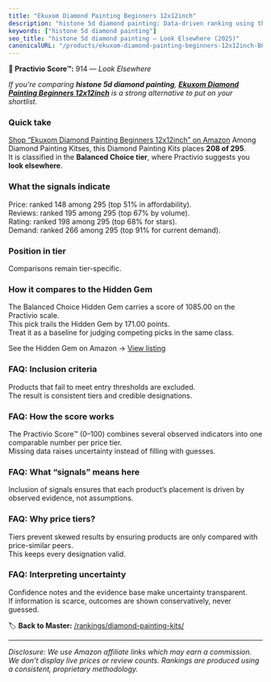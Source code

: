 ```yaml
---
title: "Ekuxom Diamond Painting Beginners 12x12inch"
description: "histone 5d diamond painting: Data-driven ranking using the Practivio Score™. Positioned by quality, value, demand, findability, momentum."
keywords: ["histone 5d diamond painting"]
seo_title: "histone 5d diamond painting — Look Elsewhere (2025)"
canonicalURL: "/products/ekuxom-diamond-painting-beginners-12x12inch-B0FD3BDWG2/"
---
```


**🚫 Practivio Score™:** 914 — _Look Elsewhere_


*If you're comparing **histone 5d diamond painting**, **[Ekuxom Diamond Painting Beginners 12x12inch](https://www.amazon.com/dp/B0FD3BDWG2?tag=practivio-20)** is a strong alternative to put on your shortlist.*
### Quick take
[Shop “Ekuxom Diamond Painting Beginners 12x12inch” on Amazon](https://www.amazon.com/dp/B0FD3BDWG2?tag=practivio-20)
Among Diamond Painting Kitses, this Diamond Painting Kits places **208 of 295**.  
It is classified in the **Balanced Choice tier**, where Practivio suggests you **look elsewhere**.

### What the signals indicate
Price: ranked 148 among 295 (top 51% in affordability).  
Reviews: ranked 195 among 295 (top 67% by volume).  
Rating: ranked 198 among 295 (top 68% for stars).  
Demand: ranked 266 among 295 (top 91% for current demand).

### Position in tier
Comparisons remain tier-specific.

### How it compares to the Hidden Gem
The Balanced Choice Hidden Gem carries a score of 1085.00 on the Practivio scale.  
This pick trails the Hidden Gem by 171.00 points.  
Treat it as a baseline for judging competing picks in the same class.  

See the Hidden Gem on Amazon → [View listing](https://www.amazon.com/dp/B07P5YDBZR?tag=practivio-20)

### FAQ: Inclusion criteria
Products that fail to meet entry thresholds are excluded.  
The result is consistent tiers and credible designations.

### FAQ: How the score works
The Practivio Score™ (0–100) combines several observed indicators into one comparable number per price tier.  
Missing data raises uncertainty instead of filling with guesses.

### FAQ: What “signals” means here
Inclusion of signals ensures that each product’s placement is driven by observed evidence, not assumptions.

### FAQ: Why price tiers?
Tiers prevent skewed results by ensuring products are only compared with price-similar peers.  
This keeps every designation valid.

### FAQ: Interpreting uncertainty
Confidence notes and the evidence base make uncertainty transparent.  
If information is scarce, outcomes are shown conservatively, never guessed.


🏷️ **Back to Master:** [/rankings/diamond-painting-kits/](/rankings/diamond-painting-kits/)

---
_Disclosure: We use Amazon affiliate links which may earn a commission. We don’t display live prices or review counts. Rankings are produced using a consistent, proprietary methodology._
